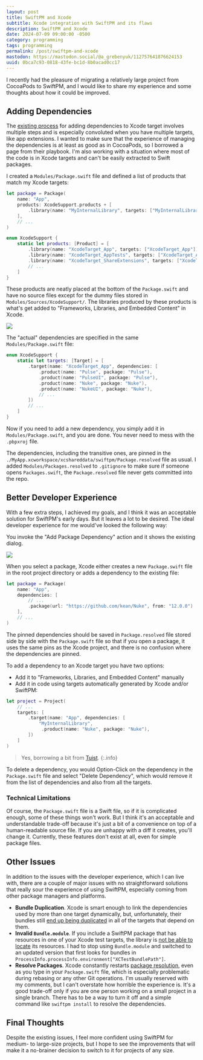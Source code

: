 ```yaml
---
layout: post
title: SwiftPM and Xcode
subtitle: Xcode integration with SwiftPM and its flaws
description: SwiftPM and Xcode
date: 2024-07-09 09:00:00 -0500
category: programming
tags: programming
permalink: /post/swiftpm-and-xcode
mastodon: https://mastodon.social/@a_grebenyuk/112757641876624153
uuid: 0bca7c93-0818-43fe-bc1d-8b0acad0cc17
---
```


I recently had the pleasure of migrating a relatively large project from CocoaPods to SwiftPM, and I would like to share my experience and some thoughts about how it could be improved.

## Adding Dependencies

The [existing process](https://developer.apple.com/documentation/xcode/adding-package-dependencies-to-your-app) for adding dependencies to Xcode target involves multiple steps and is especially convoluted when you have multiple targets, like app extensions. I wanted to make sure that the experience of managing the dependencies is at least as good as in CocoaPods, so I borrowed a page from their playbook. I'm also working with a situation where most of the code is in Xcode targets and can't be easily extracted to Swift packages. 

I created a `Modules/Package.swift` file and defined a list of products that match my Xcode targets:

```swift
let package = Package(
    name: "App",
    products: XcodeSupport.products + [
        .library(name: "MyInternalLibrary", targets: ["MyInternalLibrary"]),
    ],
    // ...
)

enum XcodeSupport {
    static let products: [Product] = [
        .library(name: "XcodeTarget_App", targets: ["XcodeTarget_App"]),
        .library(name: "XcodeTarget_AppTests", targets: ["XcodeTarget_AppTests"]),
        .library(name: "XcodeTarget_ShareExtensions", targets: ["XcodeTarget_ShareExtensions"]),
        // ...
    ]
}
```

These products are neatly placed at the bottom of the `Package.swift` and have no source files except for the dummy files stored in `Modules/Sources/XcodeSupport/`. The libraries produced by these products is what's get added to "Frameworks, Libraries, and Embedded Content" in Xcode.

<img class="NewScreenshot" src="/images/posts/swiftpm-xcode/xcode-targets.png">

The "actual" dependencies are specified in the same `Modules/Package.swift` file:

```swift
enum XcodeSupport {
    static let targets: [Target] = [
        .target(name: "XcodeTarget_App", dependencies: [
            .product(name: "Pulse", package: "Pulse"),
            .product(name: "PulseUI", package: "Pulse"),
            .product(name: "Nuke", package: "Nuke"),
            .product(name: "NukeUI", package: "Nuke"),
            // ...
        ])
        // ...
    ]
}
```

Now if you need to add a new dependency, you simply add it in `Modules/Package.swift`, and you are done. You never need to mess with the `.pbpxroj` file.

The dependencies, including the transitive ones, are pinned in the `./MyApp.xcworkspace/xcshareddata/swiftpm/Package.resolved` file as usual. I added `Modules/Packages.resolved` to `.gitignore` to make sure if someone opens `Packages.swift`, the `Package.resolved` file never gets committed into the repo.

## Better Developer Experience

With a few extra steps, I achieved my goals, and I think it was an acceptable solution for SwiftPM's early days. But it leaves a lot to be desired. The ideal developer experience for me would've looked the following way:

You invoke the "Add Package Dependency" action and it shows the existing dialog.

<img class="NewScreenshot" src="/images/posts/swiftpm-xcode/add-package.png">

When you select a package, Xcode either creates a new `Package.swift` file in the root project directory or adds a dependency to the existing file:

```swift
let package = Package(
    name: "App",
    dependencies: [
        // ...
        .package(url: "https://github.com/kean/Nuke", from: "12.0.0")
    ],
    // ...
)
```

The pinned dependencies should be saved in `Package.resolved` file stored side by side with the `Package.swift` file so that if you open a package, it uses the same pins as the Xcode project, and there is no confusion where the dependencies are pinned.

To add a dependency to an Xcode target you have two options:

- Add it to "Frameworks, Libraries, and Embedded Content"  manually
- Add it in code using targets automatically generated by Xcode and/or SwiftPM:

```swift
let project = Project(
    // ...
    targets: [
        .target(name: "App", dependencies: [
            "MyInternalLibrary",
             .product(name: "Nuke", package: "Nuke"),
        ])
    ]
)
```

> Yes, borrowing a bit from [Tuist](https://tuist.io).
{:.info}

To delete a dependency, you would Option-Click on the dependency in the `Package.swift` file and select "Delete Dependency", which would remove it from the list of dependencies and also from all the targets.

### Technical Limitations

Of course, the `Package.swift` file is a Swift file, so if it is complicated enough, some of these things won't work. But I think it's an acceptable and understandable trade-off because it's just a bit of a convenience on top of a human-readable source file. If you are unhappy with a diff it creates, you'll change it. Currently, these features don't exist at all, even for simple package files.

## Other Issues

In addition to the issues with the developer experience, which I can live with, there are a couple of major issues with no straightforward solutions that really sour the experience of using SwiftPM, especially coming from other package managers and platforms.

- **Bundle Duplication**. Xcode is smart enough to link the dependencies used by more than one target dynamically, but, unfortunately, their bundles still [end up being duplicated](https://forums.developer.apple.com/forums/thread/749265) in all of the targets that depend on them.
- **Invalid `Bundle.module`**. If you include a SwiftPM package that has resources in one of your Xcode test targets, the library is [not be able to locate](https://forums.swift.org/t/swift-5-3-swiftpm-resources-in-tests-uses-wrong-bundle-path/37051) its resources. I had to stop using `Bundle.module` and switched to an updated version that first looks for bundles in `ProcessInfo.processInfo.environment["XCTestBundlePath"]`.
- **Resolve Packages**. Xcode constantly restarts [package resolution](https://forums.swift.org/t/swiftpm-how-to-prevent-resolve-packages-from-stymying-developer-productivity-local-packages/63363), even as you type in your `Package.swift` file, which is especially problematic during rebasing or any other Git operations. I'm usually reserved with my comments, but I can't overstate how horrible the experience is. It's a good trade-off only if you are one person working on a small project in a single branch. There has to be a way to turn it off and a simple command like `swiftpm install` to resolve the dependencies.

## Final Thoughts

Despite the existing issues, I feel more confident using SwiftPM for medium- to large-size projects, but I hope to see the improvements that will make it a no-brainer decision to switch to it for projects of any size.
